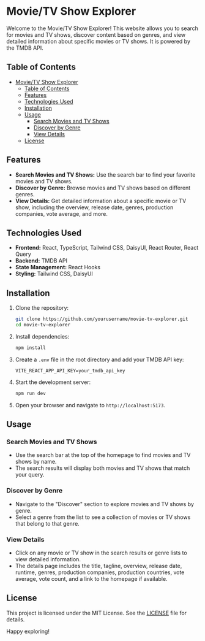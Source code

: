 # Movie/TV Show Explorer

Welcome to the Movie/TV Show Explorer! This website allows you to search for movies and TV shows, discover content based on genres, and view detailed information about specific movies or TV shows. It is powered by the TMDB API.

## Table of Contents

- [Movie/TV Show Explorer](#movietv-show-explorer)
  - [Table of Contents](#table-of-contents)
  - [Features](#features)
  - [Technologies Used](#technologies-used)
  - [Installation](#installation)
  - [Usage](#usage)
    - [Search Movies and TV Shows](#search-movies-and-tv-shows)
    - [Discover by Genre](#discover-by-genre)
    - [View Details](#view-details)
  - [License](#license)

## Features

- **Search Movies and TV Shows:** Use the search bar to find your favorite movies and TV shows.
- **Discover by Genre:** Browse movies and TV shows based on different genres.
- **View Details:** Get detailed information about a specific movie or TV show, including the overview, release date, genres, production companies, vote average, and more.

## Technologies Used

- **Frontend:** React, TypeScript, Tailwind CSS, DaisyUI, React Router, React Query
- **Backend:** TMDB API
- **State Management:** React Hooks
- **Styling:** Tailwind CSS, DaisyUI

## Installation

1. Clone the repository:
   ```bash
   git clone https://github.com/yourusername/movie-tv-explorer.git
   cd movie-tv-explorer
   ```

2. Install dependencies:
   ```bash
   npm install
   ```

3. Create a `.env` file in the root directory and add your TMDB API key:
   ```env
   VITE_REACT_APP_API_KEY=your_tmdb_api_key
   ```

4. Start the development server:
   ```bash
   npm run dev
   ```

5. Open your browser and navigate to `http://localhost:5173`.

## Usage

### Search Movies and TV Shows

- Use the search bar at the top of the homepage to find movies and TV shows by name.
- The search results will display both movies and TV shows that match your query.

### Discover by Genre

- Navigate to the "Discover" section to explore movies and TV shows by genre.
- Select a genre from the list to see a collection of movies or TV shows that belong to that genre.

### View Details

- Click on any movie or TV show in the search results or genre lists to view detailed information.
- The details page includes the title, tagline, overview, release date, runtime, genres, production companies, production countries, vote average, vote count, and a link to the homepage if available.

## License

This project is licensed under the MIT License. See the [LICENSE](LICENSE) file for details.

Happy exploring!
```
